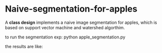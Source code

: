 # Naive-segmentation-for-apples
A **class design** implements a naive image segmentation for apples, which is based on support vector machine and watershed algorthim.

to run the segmentation exp:
    python apple_segmentation.py

the results are like:

